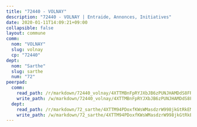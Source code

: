 ```yaml
---
title: "72440 - VOLNAY"
description: "72440 - VOLNAY | Entraide, Annonces, Initiatives"
date: 2020-01-11T14:09:21+09:00
collapsible: false
layout: commune
comm:
  nom: "VOLNAY"
  slug: volnay
  cp: "72440"
dept:
  nom: "Sarthe"
  slug: sarthe
  num: "72"
peerpad:
  comm:
    read_path: /r/markdown/72440_volnay/4XTTMBnFpRYJXbJB6zPUNJHAMDdS8FR9K5Z9jxvoZLoufj1jY
    write_path: /w/markdown/72440_volnay/4XTTMBnFpRYJXbJB6zPUNJHAMDdS8FR9K5Z9jxvoZLoufj1jY-K3TgUVmKLsGQgacQG6QAbSVcoWGTvkpb5anefMLa3k1JfMQ8me43DMZhawQiaJq53DdQnTthqnuASX9Kf3yE7YkJgaZowFp8CD9GwxmrfRZDkEtvCjpc7JEA5BsW6Muj64QPXmF8
  dept:
    read_path: /r/markdown/72_sarthe/4XTTM94PDoxfKWsWMasdzrW998jkGtRkEM3CSUC42xSpuJKZ5
    write_path: /w/markdown/72_sarthe/4XTTM94PDoxfKWsWMasdzrW998jkGtRkEM3CSUC42xSpuJKZ5-K3TgTpjFyG67yVeuXvSAfSYzY4Yx2FMtDhgpv5HM2EDBJRVMn95z33xx4XjRNYNVaVsBPQ1t4pG9MoyNqwTqa8mcnEUB8rK4BMVbvUhCtGWCPSFnDCaT8GJTyimDgsCirLN3zswh
---
```


